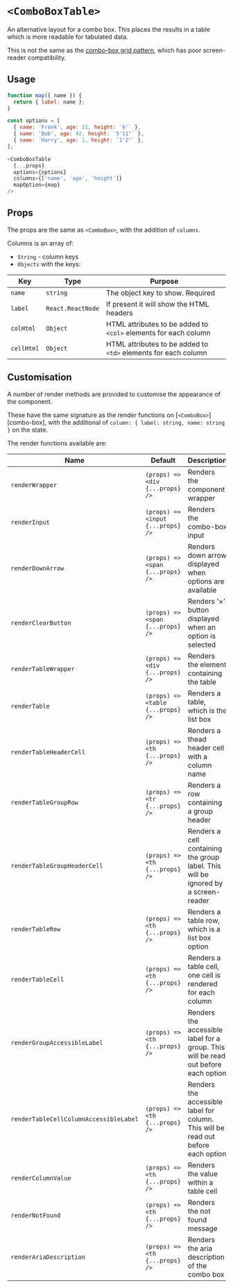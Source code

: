 # `<ComboBoxTable>`

An alternative layout for a combo box.  This places the results in a table which is more readable for tabulated data.

This is not the same as the [combo-box grid pattern][aria-practices-combo-box-grid], which has poor screen-reader compatibility.

## Usage

```js
function map({ name }) {
  return { label: name };
}

const options = [
  { name: 'Frank', age: 21, height: `6'` },
  { name: 'Bob', age: 42, height: `5'11"` },
  { name: 'Harry', age: 1, height: `1'2"` },
];

<ComboBoxTable
  {...props}
  options={options}
  columns={['name', 'age', 'height']} 
  mapOption={map}
/>
```

## Props

The props are the same as `<ComboBox>`, with the addition of `columns`.

Columns is an array of:

- `String` - column keys
- `Objects` with the keys:

| Key        | Type              | Purpose                                                         |
| ----       | ----              | ----                                                            |
| `name`     | `string`          | The object key to show.  Required                               |
| `label`    | `React.ReactNode` | If present it will show the HTML headers                        |
| `colHtml`  | `Object`          | HTML attributes to be added to `<col>` elements for each column |
| `cellHtml` | `Object`          | HTML attributes to be added to `<td>` elements for each column  |

## Customisation

A number of render methods are provided to customise the appearance of the component.

These have the same signature as the render functions on [`<ComboBox>`][combo-box], with the additional
of `column: { label: string, name: string }` on the state.

The render functions available are:

| Name                                   | Default                           | Description                                                                         |
| ----                                   | ----                              | ----                                                                                |
| `renderWrapper`                        | `(props) => <div {...props} />`   | Renders the component wrapper                                                       |
| `renderInput`                          | `(props) => <input {...props} />` | Renders the combo-box input                                                         |
| `renderDownArrow`                      | `(props) => <span {...props} />`  | Renders down arrow displayed when options are available                             |
| `renderClearButton`                    | `(props) => <span {...props} />`  | Renders '×' button displayed when an option is selected                             |
| `renderTableWrapper`                   | `(props) => <div {...props} />`   | Renders the element containing the table                                            |
| `renderTable`                          | `(props) => <table {...props} />` | Renders a table, which is the list box                                              |
| `renderTableHeaderCell`                | `(props) => <th {...props} />`    | Renders a thead header cell with a column name                                      |
| `renderTableGroupRow`                  | `(props) => <tr {...props} />`    | Renders a row containing a group header                                             |
| `renderTableGroupHeaderCell`           | `(props) => <th {...props} />`    | Renders a cell containing the group label. This will be ignored by a screen-reader  |
| `renderTableRow`                       | `(props) => <th {...props} />`    | Renders a table row, which is a list box option                                     |
| `renderTableCell`                      | `(props) => <th {...props} />`    | Renders a table cell, one cell is rendered for each column                          |
| `renderGroupAccessibleLabel`           | `(props) => <th {...props} />`    | Renders the accessible label for a group.  This will be read out before each option |
| `renderTableCellColumnAccessibleLabel` | `(props) => <th {...props} />`    | Renders the accessible label for column.  This will be read out before each option  |
| `renderColumnValue`                    | `(props) => <th {...props} />`    | Renders the value within a table cell                                               |
| `renderNotFound`                       | `(props) => <th {...props} />`    | Renders the not found message                                                       |
| `renderAriaDescription`                | `(props) => <th {...props} />`    | Renders the aria description of the combo box                                       |

[aria-practices-combo-box-grid]: https://w3c.github.io/aria-practices/#grid-popup-keyboard-interaction
